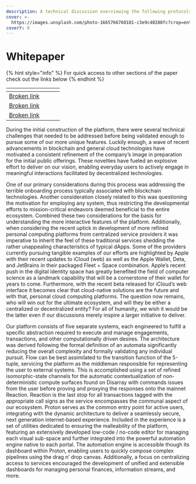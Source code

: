 ```yaml
---
description: A technical discussion overviewing the following protocols
cover: >-
  https://images.unsplash.com/photo-1665766760181-c3e9c40280fc?crop=entropy&cs=tinysrgb&fm=jpg&ixid=MnwxOTcwMjR8MHwxfHJhbmRvbXx8fHx8fHx8fDE2NjcxOTIxMzI&ixlib=rb-4.0.3&q=80
coverY: 0
---
```


# Whitepaper

{% hint style="info" %}
For quick access to other sections of the paper check out the links below
{% endhint %}

<table data-view="cards"><thead><tr><th data-type="content-ref"></th><th data-hidden></th><th data-hidden></th><th data-hidden></th></tr></thead><tbody><tr><td><a href="broken-reference">Broken link</a></td><td></td><td></td><td></td></tr><tr><td><a href="broken-reference">Broken link</a></td><td></td><td></td><td></td></tr><tr><td><a href="broken-reference">Broken link</a></td><td></td><td></td><td></td></tr></tbody></table>

During the initial construction of the platform, there were several technical challenges that needed to be addressed before being validated enough to pursue some of our more unique features. Luckily enough, a wave of recent advancements in blockchain and general cloud technologies have motivated a consistent refinement of the company’s image in preparation for the initial public offerings. These novelties have fueled an explosive effort to deliver on our vision, enabling everyday users to actively engage in meaningful interactions facilitated by decentralized technologies.

One of our primary considerations during this process was addressing the terrible onboarding process typically associated with blockchain technologies. Another consideration closely related to this was questioning the motivation for employing any system, thus restricting the developmental efforts to mission-critical endeavors deemed beneficial to the entire ecosystem. Combined these two considerations for the basis for understanding the more interactive features of the platform. Additionally, when considering the recent uptick in development of more refined personal computing platforms from centralized service providers it was imperative to inherit the feel of these traditional services shedding the rather unappealing characteristics of typical dApps. Some of the providers currently pursuing tangible examples of our efforts are highlighted by Apple with their recent updates to iCloud (web) as well as the Apple Wallet, Deta, and JetBrains in their packaged Fleet + Space combination. Apple’s recent push in the digital identity space has greatly benefited the field of computer science as a landmark capability that will be a cornerstone of their wallet for years to come. Furthermore, with the recent beta released for iCloud’s web interface it becomes clear that cloud-native solutions are the future and with that, personal cloud computing platforms. The question now remains, who will win out for the ultimate ecosystem, and will they be either a centralized or decentralized entity? For all of humanity, we wish it would be the latter even if our discussions merely inspire a larger initiative to deliver.

Our platform consists of five separate systems, each engineered to fulfill a specific abstraction required to execute and manage engagements, transactions, and other computationally driven desires. The architecture was derived following the formal definition of an automata significantly reducing the overall complexity and formally validating any individual pursuit. Flow can be best assimilated to the transition function of the 5-tuple, servicing the platform as the middleman responsible for representing the user to external systems. This is accomplished using a set of refined isomorphic-state channels for the automatic contextualization of non-deterministic compute surfaces found on Disarray with commands issues from the user before proving and proxying the responses onto the mainnet Reaction. Reaction is the last stop for all transactions tagged with the appropriate call signs as the service encompasses the communal aspect of our ecosystem. Proton serves as the common entry point for active users, integrating with the dynamic architecture to deliver a seamlessly secure, next generation internet-based experience. Included in the experience is a set of utilities dedicated to ensuring the malleability of the platform, featuring an extensively developed low-code / no-code editor for managing each visual sub-space and further integrated into the powerful automation engine native to each portal. The automation engine is accessible though its dashboard within Proton, enabling users to quickly compose complex pipelines using the drag n’ drop canvas. Additionally, a focus on centralizing access to services encouraged the development of unified and extensible dashboards for managing personal finances, information streams, and more.
